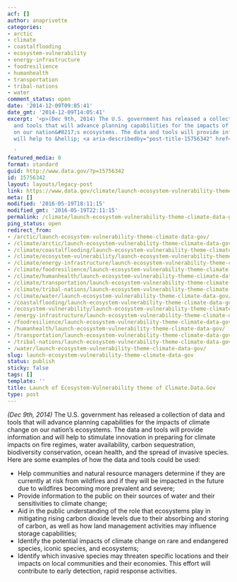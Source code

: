 ```yaml
---
acf: []
author: anaprivette
categories:
- arctic
- climate
- coastalflooding
- ecosystem-vulnerability
- energy-infrastructure
- foodresilience
- humanhealth
- transportation
- tribal-nations
- water
comment_status: open
date: '2014-12-09T09:05:41'
date_gmt: '2014-12-09T14:05:41'
excerpt: '<p>(Dec 9th, 2014) The U.S. government has released a collection of data
  and tools that will advance planning capabilities for the impacts of climate change
  on our nation&#8217;s ecosystems. The data and tools will provide information and
  will help to &hellip; <a aria-describedby="post-title-15756342" href="https://www.data.gov/climate/launch-ecosystem-vulnerability-theme-climate-data-gov/">Continued</a></p>

  '
featured_media: 0
format: standard
guid: http://www.data.gov/?p=15756342
id: 15756342
layout: layouts/legacy-post
link: https://www.data.gov/climate/launch-ecosystem-vulnerability-theme-climate-data-gov/
meta: []
modified: '2016-05-19T18:11:15'
modified_gmt: '2016-05-19T22:11:15'
permalink: /climate/launch-ecosystem-vulnerability-theme-climate-data-gov/
ping_status: open
redirect_from:
- /arctic/launch-ecosystem-vulnerability-theme-climate-data-gov/
- /climate/arctic/launch-ecosystem-vulnerability-theme-climate-data-gov/
- /climate/coastalflooding/launch-ecosystem-vulnerability-theme-climate-data-gov/
- /climate/ecosystem-vulnerability/launch-ecosystem-vulnerability-theme-climate-data-gov/
- /climate/energy-infrastructure/launch-ecosystem-vulnerability-theme-climate-data-gov/
- /climate/foodresilience/launch-ecosystem-vulnerability-theme-climate-data-gov/
- /climate/humanhealth/launch-ecosystem-vulnerability-theme-climate-data-gov/
- /climate/transportation/launch-ecosystem-vulnerability-theme-climate-data-gov/
- /climate/tribal-nations/launch-ecosystem-vulnerability-theme-climate-data-gov/
- /climate/water/launch-ecosystem-vulnerability-theme-climate-data-gov/
- /coastalflooding/launch-ecosystem-vulnerability-theme-climate-data-gov/
- /ecosystem-vulnerability/launch-ecosystem-vulnerability-theme-climate-data-gov/
- /energy-infrastructure/launch-ecosystem-vulnerability-theme-climate-data-gov/
- /foodresilience/launch-ecosystem-vulnerability-theme-climate-data-gov/
- /humanhealth/launch-ecosystem-vulnerability-theme-climate-data-gov/
- /transportation/launch-ecosystem-vulnerability-theme-climate-data-gov/
- /tribal-nations/launch-ecosystem-vulnerability-theme-climate-data-gov/
- /water/launch-ecosystem-vulnerability-theme-climate-data-gov/
slug: launch-ecosystem-vulnerability-theme-climate-data-gov
status: publish
sticky: false
tags: []
template: ''
title: Launch of Ecosystem-Vulnerability theme of Climate.Data.Gov
type: post
---
```

*(Dec 9th, 2014)* The U.S. government has released a collection of data and tools that will advance planning capabilities for the impacts of climate change on our nation’s ecosystems. The data and tools will provide information and will help to stimulate innovation in preparing for climate impacts on fire regimes, water availability, carbon sequestration, biodiversity conservation, ocean health, and the spread of invasive species. Here are some examples of how the data and tools could be used:


* Help communities and natural resource managers determine if they are currently at risk from wildfires and if they will be impacted in the future due to wildfires becoming more prevalent and severe;
* Provide information to the public on their sources of water and their sensitivities to climate change;
* Aid in the public understanding of the role that ecosystems play in mitigating rising carbon dioxide levels due to their absorbing and storing of carbon, as well as how land management activities may influence storage capabilities;
* Identify the potential impacts of climate change on rare and endangered species, iconic species, and ecosystems;
* Identify which invasive species may threaten specific locations and their impacts on local communities and their economies. This effort will contribute to early detection, rapid response activities.


